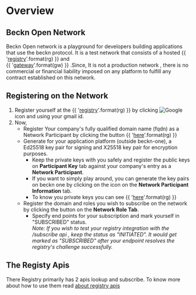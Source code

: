# Overview
## Beckn Open Network

Beckn Open network is a playground for developers building applications that
use the beckn protocol. It is a test network that consists of a hosted
{{ '[registry]({})'.format(rg) }} 
and  
{{ '[gateway]({})'.format(gw) }}
.Since, It is not a production network , there is no commercial or financial liability imposed on
any platform to fulfill any contract established on this network.


## Registering on the Network
1. Register yourself at the 
{{ '[registry]({})'.format(rg) }} 
by clicking ![Google](https://upload.wikimedia.org/wikipedia/commons/5/53/Google_%22G%22_Logo.svg "Google") icon and using your gmail id. 
1. Now, 
    * Register  Your company's fully qualified domain name (fqdn) as a Network Participant by clicking the <a class="fa fa-plus"></a> button
        {{ '[here]({}/network_participants)'.format(rg) }} 
    * Generate for your application platform (outside beckn-one), a Ed25518  key pair for signing and X25518 key pair for encryption purposes.  
	    * Keep the private keys with you safely and register the public keys on **Participant Key** tab against your company's entry  as a **Network Participant**. 
	    * If you want to simply play around, you can generate the key pairs on beckn one by clicking on the         <i class="fa fa-key"></i> icon  on the **Network Participant Information** tab. 
	    * To know  you private keys you can see {{ '[here]({}/crypto_keys)'.format(rg) }}
    * Register the domain and roles you wish to subscribe on the network by clicking the <i class="fa fa-plus"></i> button on the **Network Role Tab**. 
        * Specify end points for your subscription and mark yourself in "SUBSCRIBED" status.      
*Note: If you wish to test your registry integration with the /subscribe api , keep the status as "INITIATED". It would get marked as "SUBSCRIBED" after your endpoint resolves the registry's challenge successfully.*

## The Registy Apis
There Registry primarily has 2 apis lookup and subscribe. 
To know more about how to use them read [about registry apis](reg_apis_rehash.md)

